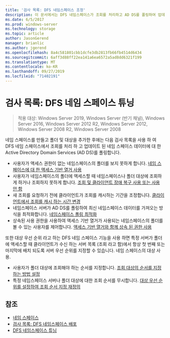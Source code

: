 ```yaml
---
title: '검사 목록: DFS 네임스페이스 조정'
description: 이 문서에서는 DFS 네임스페이스가 조회를 처리하고 AD DS를 폴링하여 업데이트된 네임스페이스 데이터를 가져오는 방식을 최적화하는 방법을 설명합니다.
ms.date: 6/5/2017
ms.prod: windows-server
ms.technology: storage
ms.topic: article
author: JasonGerend
manager: brianlic
ms.author: jgerend
ms.openlocfilehash: 8a4c581801cbb1dcfe3db2813fb66fb4514d6434
ms.sourcegitcommit: 6aff3d88ff22ea141a6ea6572a5ad8dd6321f199
ms.translationtype: MT
ms.contentlocale: ko-KR
ms.lasthandoff: 09/27/2019
ms.locfileid: "71402191"
---
```

# <a name="checklist-tune-a-dfs-namespace"></a>검사 목록: DFS 네임 스페이스 튜닝

> 적용 대상: Windows Server 2019, Windows Server (반기 채널), Windows Server 2016, Windows Server 2012 R2, Windows Server 2012, Windows Server 2008 R2, Windows Server 2008

네임 스페이스를 만들고 폴더 및 대상을 추가한 후에는 다음 검사 목록을 사용 하 여 DFS 네임 스페이스에서 조회를 처리 하 고 업데이트 된 네임 스페이스 데이터에 대 한 Active Directory Domain Services (AD DS)를 폴링합니다.

-   사용자가 액세스 권한이 없는 네임스페이스의 폴더를 보지 못하게 합니다. [네임 스페이스에 대 한 액세스 기반 열거 사용](enable-access-based-enumeration-on-a-namespace.md) 
-   사용자가 네임스페이스의 폴더에 액세스할 때 네임스페이스나 폴더 대상에 조회하게 하거나 조회하지 못하게 합니다. [조회 및 클라이언트 장애 복구 사용 또는 사용 안 함](enable-or-disable-referrals-and-client-failback.md) 
-   새 조회를 요청하기 전에 클라이언트가 조회를 캐시하는 기간을 조정합니다. [클라이언트에서 조회를 캐시 하는 시간 변경](change-the-amount-of-time-that-clients-cache-referrals.md)
-   네임스페이스 서버가 AD DS를 폴링하여 최신 네임스페이스 데이터를 가져오는 방식을 최적화합니다. [네임스페이스 폴링 최적화](optimize-namespace-polling.md)
-   상속된 사용 권한을 사용하여 액세스 기반 열거가 사용되는 네임스페이스의 폴더를 볼 수 있는 사용자를 제어합니다. [액세스 기반 열거와 함께 상속 된 권한 사용](using-inherited-permissions-with-access-based-enumeration.md)

또한 대상 우선 순위 라고 하는 DFS 네임 스페이스 기능을 사용 하면 특정 서버가 폴더에 액세스할 때 클라이언트가 수신 하는 서버 목록 (조회 라고 함)에서 항상 첫 번째 또는 마지막에 배치 되도록 서버 우선 순위를 지정할 수 있습니다. 네임 스페이스의 대상 사용.

-   사용자가 폴더 대상에 조회해야 하는 순서를 지정합니다. [조회 대상의 순서를 지정하는 방법 설정](set-the-ordering-method-for-targets-in-referrals.md)
-   특정 네임스페이스 서버나 폴더 대상에 대한 조회 순서를 무시합니다. [대상 우선 순위를 설정하여 조회 순서 지정 재정의](set-target-priority-to-override-referral-ordering.md)

## <a name="see-also"></a>참조

-   [네임 스페이스](https://technet.microsoft.com/library/cc771914(v=ws.11).aspx)
-   [검사 목록: DFS 네임스페이스 배포](checklist-deploy-dfs-namespaces.md)
-   [DFS 네임스페이스 튜닝](tuning-dfs-namespaces.md)


